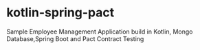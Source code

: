 # kotlin-spring-pact
Sample Employee Management Application build in Kotlin, Mongo Database,Spring Boot and Pact Contract Testing
